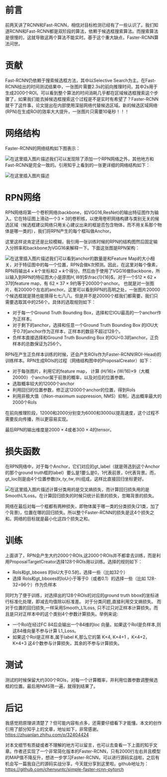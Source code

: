 # 前言
前两天讲了RCNN和Fast-RCNN，相信对目标检测已经有了一些认识了。我们知道RCNN和Fast-RCNN都是双阶段的算法，依赖于候选框搜索算法。而搜索算法是很慢的，这就导致这两个算法不能实时。基于这个重大缺点，Faster-RCNN算法问世。

# 贡献
Fast-RCNN仍依赖于搜索候选框方法，其中以Selective Search为主。在Fast-RCNN给出的时间测试结果中，一张图片需要2.3s的前向推理时间，其中2s用于生成2000个ROI。可以看到整个算法的时间消耗几乎都在区域候选框搜索这个步骤了，如果我们能去掉候选框搜索这个过程是不是实时有希望了？Faster-RCNN就干了这件事，论文提出在内部使用深层网络代替候选区域。新的候选区域网络(RPN)在生成ROI的效率大大提升，一张图片只需要10毫秒！！！

# 网络结构
Faster-RCNN的网络结构如下图表示：

![在这里插入图片描述](https://img-blog.csdnimg.cn/20191112171517215.png?x-oss-process=image/watermark,type_ZmFuZ3poZW5naGVpdGk,shadow_10,text_aHR0cHM6Ly9ibG9nLmNzZG4ubmV0L2p1c3Rfc29ydA==,size_16,color_FFFFFF,t_70)我们可以发现除了添加一个RPN网络之外，其他地方和Fast-RCNN是完全一致的。引用知乎上看到的一张更详细的网络结构如下：

![在这里插入图片描述](https://img-blog.csdnimg.cn/20191112174040263.png?x-oss-process=image/watermark,type_ZmFuZ3poZW5naGVpdGk,shadow_10,text_aHR0cHM6Ly9ibG9nLmNzZG4ubmV0L2p1c3Rfc29ydA==,size_16,color_FFFFFF,t_70)
# RPN网络
RPN网络将第一个卷积网络(backbone，如VGG16,ResNet)的输出特征图作为输入。它在特征图上滑动一个$3\times 3$的卷积核，以使用卷积网络构建与类别无关的候选区域（候选框建议网络只用关心建议出来的框是否包含物体，而不用关系那个物体是哪一类的），我们将RPN产生的每个框叫做Anchor。

这里这样说肯定还是比较模糊，我引用一张训练时候的RPN的结构图然后固定输入分辨率和backbone为VGG16来解释一下。下面这张图是RPN架构：

![在这里插入图片描述](https://img-blog.csdnimg.cn/20191112173424961.png?x-oss-process=image/watermark,type_ZmFuZ3poZW5naGVpdGk,shadow_10,text_aHR0cHM6Ly9ibG9nLmNzZG4ubmV0L2p1c3Rfc29ydA==,size_16,color_FFFFFF,t_70)我们可以看到anchor的数量是和Feature Map的大小相关，对于特征图中的每一个位置，RPN会做k次预测。因此，在这里对每个像素，RPN将输出$4\times k$个坐标和$2\times k$个得分。然后由于使用了VGG16做Backbone，所以输入到RPN的特征图大小是原图$H,W$的$\frac{1}{16}$。对于一个$512×62×37$的feature map，有 $62×37×9$约等于20000个anchor。 也就是对一张图片，有20000个左右的anchor。这里可以看到RPN的高明之处，一张图片20000个候选框就是猜也能猜得七七八八。但是并不是20000个框我们都需要，我们只需要选取其中的256个。具体的选取规则如下：
- 对于每一个Ground Truth Bounding Box，选择和它IOU最高的一个anchor作为正样本。
- 对于剩下的anchor，选择和任意一个Ground Truth Bounding Box 的IOU大于0.7的anchor作为正样本，正样本的数目不超过128个。
- 负样本直接选择和Ground Truth Bounding Box 的IOU<0.3的anchor。正负样本的总数保证为256个。

RPN在产生正负样本训练的时候，还会产生ROIs作为Faster-RCNN(ROI-Head)的训练样本。RPN生成ROIs的过程（网络结构图中的ProposalCreator）如下：
- 对于每张图片，利用它的feature map， 计算 (H/16)× (W/16)×9（大概20000）个anchor属于前景的概率，以及对应的位置参数。
- 选取概率较大的12000个anchor
- 利用回归的位置参数，修正这12000个anchor的位置，得到RoIs
- 利用非极大值（(Non-maximum suppression, NMS）抑制，选出概率最大的2000个RoIs

在前向推理阶段，12000和2000分别变为6000和3000以提高速度，这个过程不需要反向传播，所以更容易实现。

最后RPN的输出维度是$2000\times 4$或者$300\times 4$的tensor。

# 损失函数
在RPN网络中，对于每个Anchor，它们对应的gt_label（就是筛选到这个Anchor的那个ground truth框的label）要么是1要么是0，1代表前景，0代表背景。而，gt_loc则是由4个位置参数$(tx,ty,tw,th)$组成，这样比直接回归坐标更好。

![在这里插入图片描述](https://img-blog.csdnimg.cn/2019111217553462.png)计算分类用的是交叉熵损失，而计算回归损失用的是SmoothL1Loss。在计算回归损失的时候只统计前景的损失，忽略背景的损失。

网络在最后对每一个框都有两种损失，即物体属于哪一类的分类损失(21类，加了个背景)，位置在哪的回归损失。所以整个Faster-RCNN的损失是这4个损失之和。网络的目标就是最小化这四个损失之和。

# 训练
上面讲了，RPN会产生大约2000个ROIs,这2000个ROIs并不都拿去训练，而是利用ProposalTargetCreator选择128个ROIs用以训练。选择的规则如下：
- RoIs和gt_bboxes 的IoU大于0.5的，选择一些（比如32个）
- 选择 RoIs和gt_bboxes的IoU小于等于0（或者0.1）的选择一些（比如 128-32=96个）作为负样本

同时为了便于训练，对选择出的128个ROIs的对应的ground truth bbox的坐标进行标准化处理，即减去均值除以标准差。
对于分类问题,直接利用交叉熵损失。 而对于位置的回归损失,一样采用Smooth_L1Loss, 只不过只对正样本计算损失。而且是只对正样本中的这个类别4个参数计算损失。举例来说:
- 一个RoI在经过FC 84后会输出一个84维的loc 向量。如果这个RoI是负样本,则这84维向量不参与计算 L1_Loss。
- 如果这个RoI是正样本,属于label K,那么它的第 K×4, K×4+1 ，K×4+2， K×4+3 这4个数参与计算损失，其余的不参与计算损失。
# 测试
测试的时候保留大约300个ROIs，对每一个计算概率，并利用位置参数调整候选框的位置。最后用NMS筛一遍，就得到结果了。


# 后记
我感觉把原理讲清楚了？但可能内容有点多，还需要仔细看下才能懂。本文的创作引用了部分知乎上的文章，地址如下，非常感谢。
https://zhuanlan.zhihu.com/p/32404424

对本文细节有质疑或者不理解的地方可以留言，也可以去查看一下上面的知乎文章。作者还实现了一个非常简化版本的Faster-RCNN，只有2000行左右并且模型的MAP值不降反升，想进一步学习Faster-RCNN，可以进行源码实战啦，之后有机会写一篇我自己的源码实战分享，今天就分享到这里啦。github地址为：
https://github.com/chenyuntc/simple-faster-rcnn-pytorch
